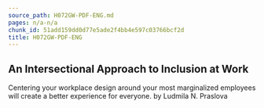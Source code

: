 ```yaml
---
source_path: H072GW-PDF-ENG.md
pages: n/a-n/a
chunk_id: 51add159dd0d77e5ade2f4bb4e597c03766bcf2d
title: H072GW-PDF-ENG
---
```

## An Intersectional Approach to Inclusion at Work

Centering your workplace design around your most marginalized employees will create a better experience for everyone. by Ludmila N. Praslova
